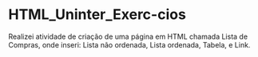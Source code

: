 # HTML_Uninter_Exerc-cios
Realizei atividade de criação de uma página em HTML chamada Lista de Compras, onde inseri: Lista não ordenada, Lista ordenada, Tabela, e Link.
